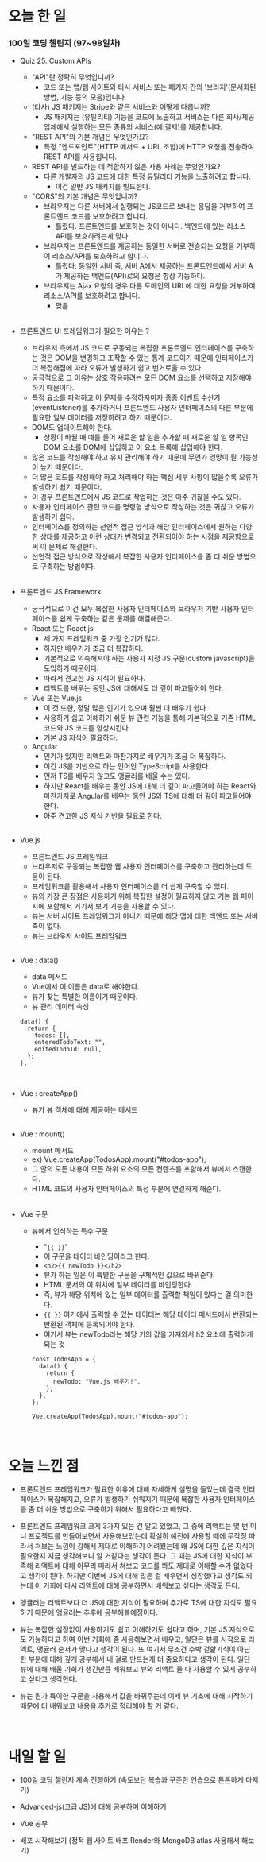 # 오늘 한 일

### 100일 코딩 챌린지 (97~98일차)

- Quiz 25. Custom APIs

  - "API"란 정확히 무엇입니까?
    - 코드 또는 앱/웹 사이트와 타사 서비스 또는 패키지 간의 '브리지'(문서화된 방법, 기능 등의 모음)입니다.
  - (타사) JS 패키지는 Stripe와 같은 서비스와 어떻게 다릅니까?
    - JS 패키지는 (유틸리티) 기능을 코드에 노출하고 서비스는 다른 회사/제공업체에서 실행하는 모든 종류의 서비스(예:결제)를 제공합니다.
  - "REST API"의 기본 개념은 무엇인가요?
    - 특정 "엔드포인트"(HTTP 메서드 + URL 조합)에 HTTP 요청을 전송하여 REST API를 사용힙니다.
  - REST API를 빌드하는 데 적합하지 않은 사용 사례는 무엇인가요?
    - 다른 개발자의 JS 코드에 대한 특정 유틸리티 기능을 노출하려고 합니다.
      - 이건 일반 JS 패키지를 빌드한다.
  - "CORS"의 기본 개념은 무엇입니까?
    - 브라우저는 다른 서버에서 실행되는 JS코드로 보내는 응답을 거부하여 프론트엔드 코드를 보호하려고 합니다.
      - 틀렸다. 프론트엔드를 보호하는 것이 아니다. 백엔드에 있는 리소스 API를 보호하려는게 맞다.
    - 브라우저는 프론트엔드를 제공하는 동일한 서버로 전송되는 요청을 거부하여 리소스/API를 보호하려고 합니다.
      - 틀렸다. 동일한 서버 즉, 서버 A에서 제공하는 프론트엔드에서 서버 A가 제공하는 백엔드(API)로의 요청은 항상 가능하다.
    - 브라우저는 Ajax 요청의 경우 다른 도메인의 URL에 대한 요청을 거부하여 리소스/API를 보호하려고 합니다.
      - 맞음

  <br />

- 프론트엔드 UI 프레임워크가 필요한 이유는 ?

  - 브라우저 측에서 JS 코드로 구동되는 복잡한 프론트엔드 인터페이스를 구축하는 것은 DOM을 변경하고 조작할 수 있는 통계 코드이기 때문에 인터페이스가 더 복잡해짐에 따라 오류가 발생하기 쉽고 번거로울 수 있다.
  - 궁극적으로 그 이유는 상호 작용하려는 모든 DOM 요소를 선택하고 저장해야 하기 때문이다.
  - 특정 요소를 파악하고 이 문제를 수정하자마자 종종 이벤트 수신기(eventListener)를 추가하거나 프론트엔드 사용자 인터페이스의 다른 부분에 필요한 일부 데이터를 저장하려고 하기 때문이다.
  - DOM도 업데이트해야 한다.
    - 상황이 바뀔 때 예를 들어 새로운 할 일을 추가할 때 새로운 할 일 항목인 DOM 요소를 DOM에 삽입하고 이 요소 목록에 삽입해야 한다.
  - 많은 코드를 작성해야 하고 유지 관리해야 하기 때문에 무언가 엉망이 될 가능성이 높기 때문이다.
  - 더 많은 코드를 작성해야 하고 처리해야 하는 핵심 세부 사항이 많을수록 오류가 발생하기 쉽기 때문이다.
  - 이 경우 프론트엔드에서 JS 코드로 작업하는 것은 아주 귀찮을 수도 있다.
  - 사용자 인터페이스 관련 코드를 명령형 방식으로 작성하는 것은 귀찮고 오류가 발생하기 쉽다.
  - 인터페이스를 정의하는 선언적 접근 방식과 해당 인터페이스에서 원하는 다양한 상태를 제공하고 이런 상태가 변경되고 전환되어야 하는 시점을 제공함으로써 이 문제르 해결한다.
  - 선언적 접근 방식으로 작성해서 복잡한 사용자 인터페이스를 좀 더 쉬운 방법으로 구축하는 방법이다.

  <br />

- 프론트엔드 JS Framework

  - 궁극적으로 이건 모두 복잡한 사용자 인터페이스와 브라우저 기반 사용자 인터페이스를 쉽게 구축하는 같은 문제를 해결해준다.
  - React 또는 React.js
    - 세 가지 프레임워크 중 가장 인기가 많다.
    - 하지만 배우기가 조금 더 복잡하다.
    - 기본적으로 익숙해져야 하는 사용자 지정 JS 구문(custom javascript)을 도입하기 때문이다.
    - 따라서 견고한 JS 지식이 필요하다.
    - 리액트를 배우는 동안 JS에 대해서도 더 깊이 파고들어야 한다.
  - Vue 또는 Vue.js
    - 이 것 또한, 정말 많은 인기가 있으며 훨씬 더 배우기 쉽다.
    - 사용하기 쉽고 이해하기 쉬운 뷰 관련 기능을 통해 기본적으로 기존 HTML 코드와 JS 코드를 향상시킨다.
    - 기본 JS 지식이 필요하다.
  - Angular
    - 인기가 있지만 리액트와 마찬가지로 배우기가 조금 더 복잡하다.
    - 이건 JS를 기반으로 하는 언어인 TypeScript를 사용한다.
    - 먼저 TS를 배우지 않고도 앵귤러를 배울 수는 있다.
    - 하지만 React를 배우는 동안 JS에 대해 더 깊이 파고들어야 하는 React와 마찬가지로 Angular를 배우는 동안 JS와 TS에 대해 더 깊이 파고들어야 한다.
    - 아주 견고한 JS 지식 기반을 필요로 한다.

  <br />

- Vue.js

  - 프론트엔드 JS 프레임워크
  - 브라우저로 구동되는 복잡한 웹 사용자 인터페이스를 구축하고 관리하는데 도움이 된다.
  - 프레임워크를 활용해서 사용자 인터페이스를 더 쉽게 구축할 수 있다.
  - 뷰의 가장 큰 장점은 사용하기 위해 복잡한 설정이 필요하지 않고 기본 웹 페이지에 포함해서 거기서 보기 기능을 사용할 수 있다.
  - 뷰는 서버 사이트 프레임워크가 아니기 때문에 해당 앱에 대한 백엔드 또는 서버 측이 없다.
  - 뷰는 브라우저 사이트 프레임워크

  <br />

- Vue : data()

  - data 메서드
  - Vue에서 이 이름은 data로 해야한다.
  - 뷰가 찾는 특별한 이름이기 때문이다.
  - 뷰 관리 데이터 속성

  ```
  data() {
    return {
      todos: [],
      enteredTodoText: "",
      editedTodoId: null,
    };
  },
  ```

  <br />

- Vue : createApp()

  - 뷰가 뷰 객체에 대해 제공하는 메서드

  <br />

- Vue : mount()

  - mount 메서드
  - ex) Vue.createApp(TodosApp).mount("#todos-app");
  - 그 안의 모든 내용이 모든 하위 요소의 모든 컨텐츠를 포함해서 뷰에서 스캔한다.
  - HTML 코드의 사용자 인터페이스의 특정 부분에 연결하게 해준다.

  <br />

- Vue 구문

  - 뷰에서 인식하는 특수 구문

    - "`{{ }}`"
    - 이 구문을 데이터 바인딩이라고 한다.
    - `<h2>{{ newTodo }}</h2>`
    - 뷰가 하는 일은 이 특별한 구문을 구체적인 값으로 바꿔준다.
    - HTML 문서의 이 위치에 일부 데이터를 바인딩한다.
    - 즉, 뷰가 해당 위치에 있는 일부 데이터를 출력할 책임이 있다는 걸 의미한다.
    - `{{ }}` 여기에서 출력할 수 있는 데이터는 해당 데이터 메서드에서 반환되는 반환된 객체에 등록되어야 한다.
    - 여기서 뷰는 newTodo라는 해당 키의 값을 가져와서 h2 요소에 출력하게 되는 것

    ```
    const TodosApp = {
      data() {
        return {
          newTodo: "Vue.js 배우기!",
        };
      },
    };

    Vue.createApp(TodosApp).mount("#todos-app");
    ```

<br />

# 오늘 느낀 점

- 프론트엔드 프레임워크가 필요한 이유에 대해 자세하게 설명을 들었는데 결국 인터페이스가 복잡해지고, 오류가 발생하기 쉬워지기 때문에 복잡한 사용자 인터페이스를 좀 더 쉬운 방법으로 구축하기 위해서 필요하다고 배웠다.

- 프론트엔드 프레임워크 크게 3가지 있는 건 알고 있었고, 그 중에 리액트는 몇 번 미니 프로젝트를 만들어보면서 사용해보았는데 확실히 예전에 사용할 때에 무작정 따라서 쳐보는 느낌이 강해서 제대로 이해하기 어려웠는데 왜 JS에 대한 깊은 지식이 필요한지 지금 생각해보니 알 거같다는 생각이 든다. 그 때는 JS에 대한 지식이 부족해 리액트에 대해 아무리 따라서 쳐보고 코드를 봐도 제대로 이해할 수가 없었다고 생각이 된다. 하지만 이번에 JS에 대해 많은 걸 배우면서 성장했다고 생각도 되는데 이 기회에 다시 리액트에 대해 공부하면서 배워보고 싶다는 생각도 든다.

- 앵귤러는 리액트보다 더 JS에 대한 지식이 필요하며 추가로 TS에 대한 지식도 필요하기 때문에 앵귤러는 추후에 공부해볼예정이다.

- 뷰는 복잡한 설정없이 사용하기도 쉽고 이해하기도 쉽다고 하며, 기본 JS 지식으로도 가능하다고 하여 이번 기회에 좀 사용해보면서 배우고, 일단은 뷰를 시작으로 리액트, 앵귤러 순서가 맞다고 생각이 된다. 또 여기서 무조건 수박 겉핥기식이 아닌 한 부분에 대해 깊게 공부해서 내 걸로 만드는게 더 중요하다고 생각이 된다. 일단 뷰에 대해 배울 기회가 생긴만큼 배워보고 뷰와 리액트 둘 다 사용할 수 있게 공부하고 싶다고 생각한다.

- 뷰는 뭔가 특이한 구문을 사용해서 값을 바꿔주는데 이제 뷰 기초에 대해 시작하기 때문에 더 배워보고 내용을 추가로 정리해야 할 거 같다.

<br />

# 내일 할 일

- 100일 코딩 챌린지 계속 진행하기 (속도보단 복습과 꾸준한 연습으로 튼튼하게 다지기)

- Advanced-js(고급 JS)에 대해 공부하며 이해하기

- Vue 공부

- 배포 시작해보기 (정적 웹 사이트 배포 Render와 MongoDB atlas 사용해서 해보기)
